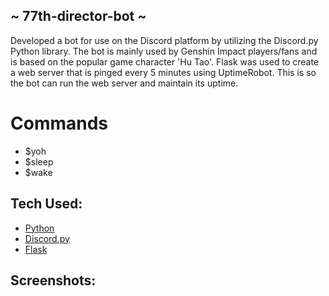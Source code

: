 ## ~ 77th-director-bot ~
<p>Developed a bot for use on the Discord platform by utilizing the Discord.py Python library. The bot is mainly used by Genshin Impact players/fans and is based on the popular game character 'Hu Tao'. Flask was used to create a web server that is pinged every 5 minutes using UptimeRobot. This is so the bot can run the web server and maintain its uptime.</p>
<h1>Commands</h1>
<ul>
  <li>$yoh</li>
  <li>$sleep</li>
  <li>$wake</li>
</ul>

## Tech Used:
- [Python](https://www.python.org/)
- [Discord.py](https://discordpy.readthedocs.io/en/stable/)
- [Flask](https://flask.palletsprojects.com/en/2.2.x/)

## Screenshots:
